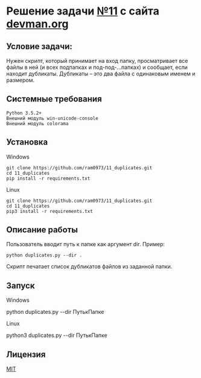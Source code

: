 # Решение задачи [№11](https://devman.org/challenges/1/) с сайта [devman.org](https://devman.org)

## Условие задачи:

Нужен скрипт, который принимает на вход папку, просматривает все файлы 
в ней (и всех подпапках и под-под-...папках) и сообщает, если находит 
дубликаты. Дубликаты – это два файла с одинаковым именем и размером.

## Системные требования

```
Python 3.5.2+
Внешний модуль win-unicode-console
Внешний модуль colorama
```

## Установка

Windows

```    
git clone https://github.com/ram0973/11_duplicates.git
cd 11_duplicates
pip install -r requirements.txt
```

Linux
```    
git clone https://github.com/ram0973/11_duplicates.git
cd 11_duplicates
pip3 install -r requirements.txt
```
    
## Описание работы
Пользователь вводит путь к папке как аргумент dir.
Пример:
 
```
python duplicates.py --dir .
```

Скрипт печатает список дубликатов файлов из заданной папки. 
    
## Запуск

Windows

python duplicates.py --dir ПутькПапке
 
Linux
 
python3 duplicates.py --dir ПутькПапке

## Лицензия

[MIT](http://opensource.org/licenses/MIT)